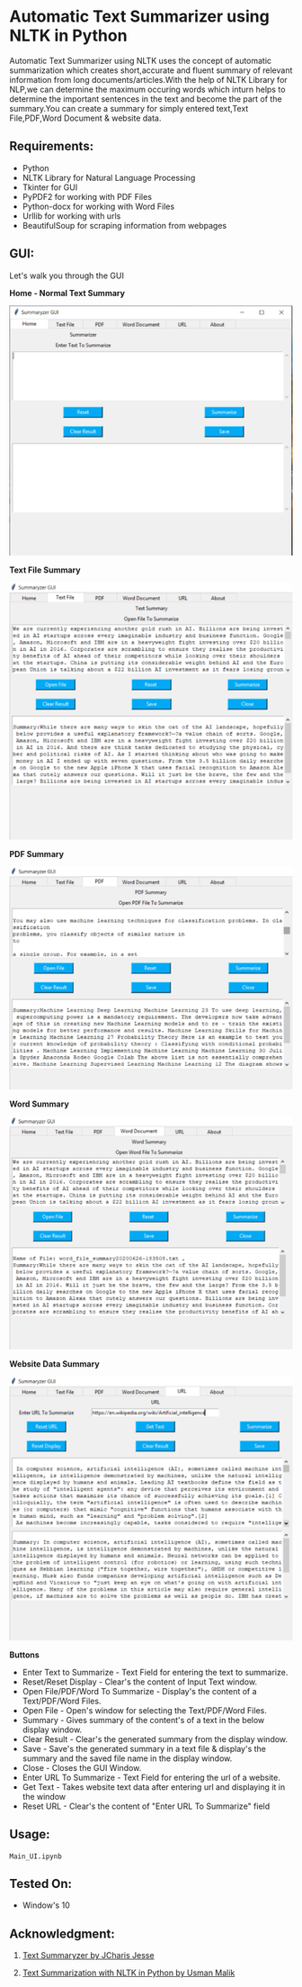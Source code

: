 # Automatic Text Summarizer using NLTK in Python
Automatic Text Summarizer using NLTK uses the concept of automatic summarization which creates short,accurate and fluent summary of relevant information from long documents/articles.With the help of NLTK Library for NLP,we can determine the maximum occuring words which inturn helps to determine the important sentences in the text and become the part of the summary.You can create a summary for simply entered text,Text File,PDF,Word Document & website data.
  

## Requirements:
* Python
* NLTK Library for Natural Language Processing
* Tkinter for GUI
* PyPDF2 for working with PDF Files
* Python-docx for working with Word Files
* Urllib for working with urls
* BeautifulSoup for scraping information from webpages

## GUI:
Let's walk you through the GUI


 **Home - Normal Text Summary**


![alt text](https://github.com/rohitrrk22/NLP_Apps/blob/master/Automatic%20Text%20Summarizer_NLP/Images/Home.PNG)



**Text File Summary**


![Text File Tab](https://github.com/rohitrrk22/NLP_Apps/blob/master/Automatic%20Text%20Summarizer_NLP/Images/Text_File2.PNG)



**PDF Summary**


![PDF Tab](https://github.com/rohitrrk22/NLP_Apps/blob/master/Automatic%20Text%20Summarizer_NLP/Images/PDF_File2.PNG)


**Word Summary**


![Word Tab](https://github.com/rohitrrk22/NLP_Apps/blob/master/Automatic%20Text%20Summarizer_NLP/Images/Word_File2.PNG)



**Website Data Summary**


![URL Tab](https://github.com/rohitrrk22/NLP_Apps/blob/master/Automatic%20Text%20Summarizer_NLP/Images/URL2.PNG)


**Buttons**

- Enter Text to Summarize - Text Field for entering the text to summarize.
- Reset/Reset Display - Clear's the content of Input Text window.
- Open File/PDF/Word To Summarize - Display's the content of a Text/PDF/Word Files.
- Open File - Open's window for selecting the Text/PDF/Word Files.
- Summary - Gives summary of the content's of a text in the below display window.
- Clear Result - Clear's the generated summary from the display window.
- Save - Save's the generated summary in a text file & display's the summary and the saved file name in the display window.
- Close - Closes the GUI Window.
- Enter URL To Summarize - Text Field for entering the url of a website.
- Get Text - Takes website text data after entering url and displaying it in the window
- Reset URL - Clear's the content of "Enter URL To Summarize" field

## Usage:

```
Main_UI.ipynb
```

## Tested On:
* Window's 10

## Acknowledgment:
1. [Text Summaryzer by JCharis Jesse](https://github.com/Jcharis/NLP-Web-Apps/tree/master/Summaryzer_GUI)

2. [Text Summarization with NLTK in Python by Usman Malik ](https://stackabuse.com/text-summarization-with-nltk-in-python/)

